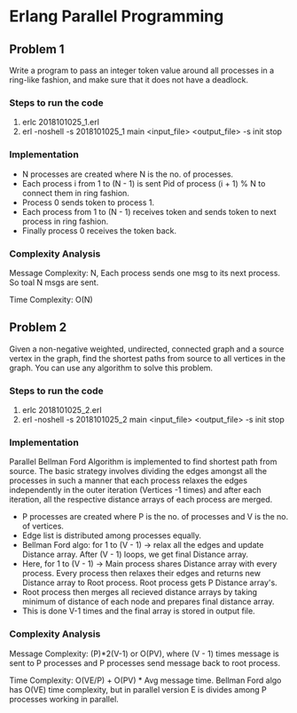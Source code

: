 # Erlang Parallel Programming

## Problem 1

Write a program to pass an integer token value around all processes in a ring-like fashion, and make sure that it does not have a deadlock.

### Steps to run the code

1. erlc 2018101025_1.erl
2. erl -noshell -s 2018101025_1 main <input_file> <output_file> -s init stop

### Implementation

- N processes are created where N is the no. of processes.
- Each process i from 1 to (N - 1) is sent Pid of process (i + 1) % N to connect them in ring fashion.
- Process 0 sends token to process 1.
- Each process from 1 to (N - 1) receives token and sends token to next process in ring fashion.
- Finally process 0 receives the token back.

### Complexity Analysis

Message Complexity: N, Each process sends one msg to its next process. So toal N msgs are sent.

Time Complexity: O(N)

## Problem 2

Given a non-negative weighted, undirected, connected graph and a source vertex in the graph, find the shortest paths from source to all vertices in the graph. You can use any algorithm to solve this problem.

### Steps to run the code

1. erlc 2018101025_2.erl
2. erl -noshell -s 2018101025_2 main <input_file> <output_file> -s init stop

### Implementation

Parallel Bellman Ford Algorithm is implemented to find shortest path from source. The basic strategy involves dividing the edges amongst all the processes in such a manner that each process relaxes the edges independently in the outer iteration (Vertices -1 times) and after each iteration, all the respective distance arrays of each process are merged.

- P processes are created where P is the no. of processes and V is the no. of vertices.
- Edge list is distributed among processes equally.
- Bellman Ford algo: for 1 to (V - 1) -> relax all the edges and update Distance array. After (V - 1) loops, we get final Distance array.
- Here, for 1 to (V - 1) -> Main process shares Distance array with every process. Every process then relaxes their edges and returns new Distance array to Root process. Root process gets P Distance array's.
- Root process then merges all recieved distance arrays by taking minimum of distance of each node and prepares final distance array.
- This is done V-1 times and the final array is stored in output file.

### Complexity Analysis

Message Complexity: (P)\*2(V-1) or O(PV),
where (V - 1) times message is sent to P processes and P processes send message back to root process.

Time Complexity: O(VE/P) + O(PV) \* Avg message time.
Bellman Ford algo has O(VE) time complexity, but in parallel version E is divides among P processes working in parallel.
